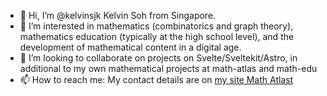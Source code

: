 - 👋 Hi, I’m @kelvinsjk Kelvin Soh from Singapore.
- 👀 I’m interested in mathematics (combinatorics and graph theory), mathematics education (typically at the high school level), and the development of mathematical content in a digital age.
- 💞️ I’m looking to collaborate on projects on Svelte/Sveltekit/Astro, in additional to my own mathematical projects at math-atlas and math-edu
- 📫 How to reach me: My contact details are on [my site Math Atlast](https://math-atlas.vercel.app)

<!---
kelvinsjk/kelvinsjk is a ✨ special ✨ repository because its `README.md` (this file) appears on your GitHub profile.
You can click the Preview link to take a look at your changes.
--->
